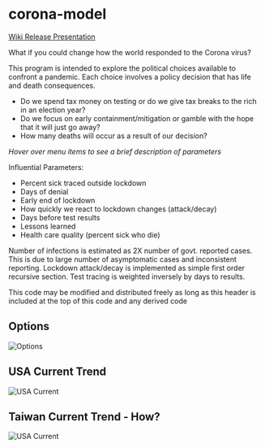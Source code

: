 # corona-model

[Wiki  ](https://github.com/corona-python/corona-model/wiki)
[Release  ](https://github.com/corona-python/corona-model/releases)
[Presentation  ](https://github.com/corona-python/corona-model/blob/master/corona.pdf)

What if you could change how the world responded to the Corona virus?

This program is intended to explore the political choices available to confront a pandemic.
Each choice involves a policy decision that has life and death consequences. 
- Do we spend tax money on testing or do we give tax breaks to the rich in an election year?
- Do we focus on early containment/mitigation or gamble with the hope that it will just go away?
- How many deaths will occur as a result of our decision?

_Hover over menu items to see a brief description of parameters_

Influential Parameters:
- Percent sick traced outside lockdown
- Days of denial
- Early end of lockdown
- How quickly we react to lockdown changes (attack/decay)
- Days before test results
- Lessons learned
- Health care quality (percent sick who die)

Number of infections is estimated as 2X number of govt. reported cases.
This is due to large number of asymptomatic cases and inconsistent reporting.
Lockdown attack/decay is implemented as simple first order recursive section.
Test tracing is weighted inversely by days to results.

This code may be modified and distributed freely as long as this header is included at the top
of this code and any derived code

## Options
![Options](https://raw.githubusercontent.com/wiki/corona-python/corona-model/images/options.PNG)

## USA Current Trend
![USA Current](https://raw.githubusercontent.com/wiki/corona-python/corona-model/images/usa.png)

## Taiwan Current Trend - How?
![USA Current](https://raw.githubusercontent.com/wiki/corona-python/corona-model/images/taiwan.png)
 
